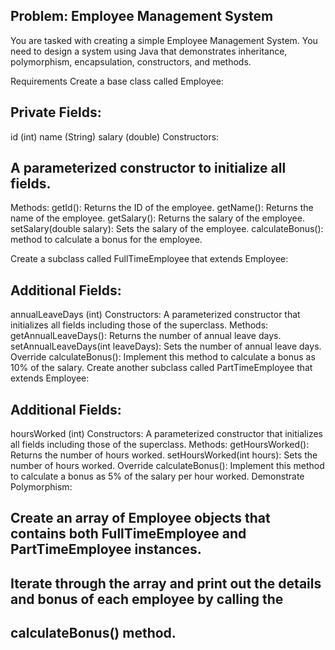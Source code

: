 ## Problem: Employee Management System
You are tasked with creating a simple Employee Management System. 
You need to design a system using Java that demonstrates inheritance, polymorphism, 
encapsulation, constructors, and methods.

Requirements
Create a base class called Employee:

## Private Fields:
id (int)
name (String)
salary (double)
Constructors:

## A parameterized constructor to initialize all fields.
Methods:
getId(): Returns the ID of the employee.
getName(): Returns the name of the employee.
getSalary(): Returns the salary of the employee.
setSalary(double salary): Sets the salary of the employee.
calculateBonus():  method to calculate a bonus for the employee.

Create a subclass called FullTimeEmployee that extends Employee:

## Additional Fields:
annualLeaveDays (int)
Constructors:
A parameterized constructor that initializes all fields including those of the superclass.
Methods:
getAnnualLeaveDays(): Returns the number of annual leave days.
setAnnualLeaveDays(int leaveDays): Sets the number of annual leave days.
Override calculateBonus(): Implement this method to calculate a bonus as 10% of the salary.
Create another subclass called PartTimeEmployee that extends Employee:

## Additional Fields:
hoursWorked (int)
Constructors:
A parameterized constructor that initializes all fields including those of the superclass.
Methods:
getHoursWorked(): Returns the number of hours worked.
setHoursWorked(int hours): Sets the number of hours worked.
Override calculateBonus(): Implement this method to calculate a bonus as 5% of the salary per hour worked.
Demonstrate Polymorphism:

## Create an array of Employee objects that contains both FullTimeEmployee and PartTimeEmployee instances.
## Iterate through the array and print out the details and bonus of each employee by calling the 
## calculateBonus() method.